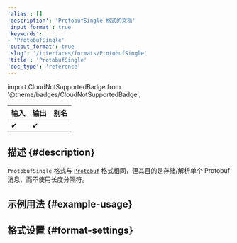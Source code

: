 ```yaml
---
'alias': []
'description': 'ProtobufSingle 格式的文档'
'input_format': true
'keywords':
- 'ProtobufSingle'
'output_format': true
'slug': '/interfaces/formats/ProtobufSingle'
'title': 'ProtobufSingle'
'doc_type': 'reference'
---
```


import CloudNotSupportedBadge from '@theme/badges/CloudNotSupportedBadge';

<CloudNotSupportedBadge/>

| 输入  | 输出  | 别名 |
|-------|--------|-------|
| ✔     | ✔      |       |

## 描述 {#description}

`ProtobufSingle` 格式与 [`Protobuf`](./Protobuf.md) 格式相同，但其目的是存储/解析单个 Protobuf 消息，而不使用长度分隔符。

## 示例用法 {#example-usage}

## 格式设置 {#format-settings}

